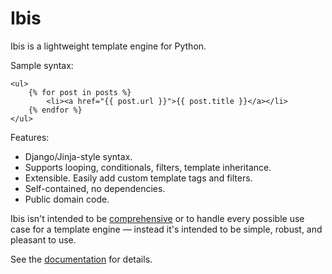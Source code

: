 # Ibis

[docs]: http://www.dmulholl.com/docs/ibis/master/
[jinja]: https://palletsprojects.com/p/jinja/

Ibis is a lightweight template engine for Python.

Sample syntax:

    <ul>
        {% for post in posts %}
            <li><a href="{{ post.url }}">{{ post.title }}</a></li>
        {% endfor %}
    </ul>

Features:

* Django/Jinja-style syntax.
* Supports looping, conditionals, filters, template inheritance.
* Extensible. Easily add custom template tags and filters.
* Self-contained, no dependencies.
* Public domain code.

Ibis isn't intended to be [comprehensive][jinja] or to handle every possible use case for a template
engine &mdash; instead it's intended to be simple, robust, and pleasant to use.

See the [documentation][docs] for details.

